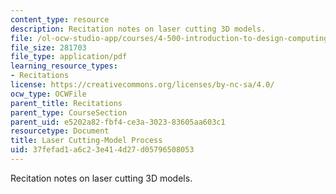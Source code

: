 ```yaml
---
content_type: resource
description: Recitation notes on laser cutting 3D models.
file: /ol-ocw-studio-app/courses/4-500-introduction-to-design-computing-fall-2008/37fefad1a6c23e414d27d05796508053_rec7.pdf
file_size: 281703
file_type: application/pdf
learning_resource_types:
- Recitations
license: https://creativecommons.org/licenses/by-nc-sa/4.0/
ocw_type: OCWFile
parent_title: Recitations
parent_type: CourseSection
parent_uid: e5202a82-fbf4-ce3a-3023-83605aa603c1
resourcetype: Document
title: Laser Cutting-Model Process
uid: 37fefad1-a6c2-3e41-4d27-d05796508053
---
```

Recitation notes on laser cutting 3D models.